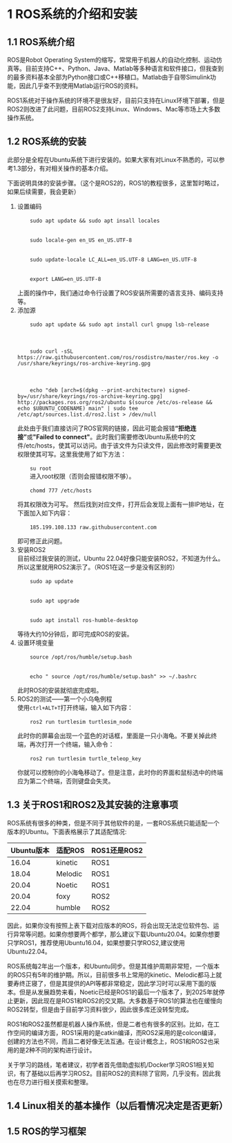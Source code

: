 # 1 ROS系统的介绍和安装
## 1.1 ROS系统介绍

ROS是Robot Operating System的缩写，常常用于机器人的自动化控制、运动仿真等。目前支持C++、Python、Java、Matlab等多种语言和软件接口，但我查到的最多资料基本全部为Python接口或C++移植口。Matlab由于自带Simulink功能，因此几乎查不到使用Matlab运行ROS的资料。

ROS1系统对于操作系统的环境不是很友好，目前只支持在Linux环境下部署，但是ROS2则改进了此问题，目前ROS2支持Linux、Windows、Mac等市场上大多数操作系统。

## 1.2 ROS系统的安装

此部分是全程在Ubuntu系统下进行安装的。如果大家有对Linux不熟悉的，可以参考1.3部分，有对相关操作的基本介绍。

下面说明具体的安装步骤。（这个是ROS2的，ROS1的教程很多，这里暂时略过，如果后续需要，我会更新）
<ol>
    <li>设置编码<br>
    <code>
    sudo apt update && sudo apt insall locales
    </code>
    <br>
    <code>
    sudo locale-gen en_US en_US.UTF-8
    </code>
    <br>
    <code>
    sudo update-locale LC_ALL=en_US.UTF-8 LANG=en_US.UTF-8
    </code>
    <br>
    <code>
    export LANG=en_US.UTF-8
    </code>
    <br>
    上面的操作中，我们通过命令行设置了ROS安装所需要的语言支持、编码支持等。
    <li>添加源<br>
    <code>
    sudo apt update && sudo apt install curl gnupg lsb-release
    </code>
    <br>
    <br>
    <code>
    sudo curl -sSL https://raw.githubusercontent.com/ros/rosdistro/master/ros.key -o /usr/share/keyrings/ros-archive-keyring.gpg
    </code>
    <br>
    <br>
    <code>
    echo "deb [arch=$(dpkg --print-architecture) signed-by=/usr/share/keyrings/ros-archive-keyring.gpg] http://packages.ros.org/ros2/ubuntu $(source /etc/os-release && echo $UBUNTU_CODENAME) main" | sudo tee /etc/apt/sources.list.d/ros2.list > /dev/null
    </code>
    <br>
    此处由于我们直接访问了ROS官网的链接，因此可能会报错<strong>“拒绝连接”</strong>或<strong>"Failed to connect"</strong>。此时我们需要修改Ubuntu系统中的文件/etc/hosts，使其可以访问。由于该文件为只读文件，因此修改时需要更改权限使其可写。这里我使用了如下方法：
    <br>
    <code>
    su root
    </code>
    进入root权限（否则会报错权限不够）。
    <br>
    <code>
    chomd 777 /etc/hosts
    </code>
    <br>
    将其权限改为可写。
    然后找到对应文件，打开后会发现上面有一排IP地址，在下面加入如下内容：
    <br>
    <code>
    185.199.108.133 raw.githubusercontent.com
    </code>
    <br>
    即可修正此问题。
    <br>
    <li>安装ROS2
    <br>
    目前经过我安装的测试，Ubuntu 22.04好像只能安装ROS2，不知道为什么。所以这里就用ROS2演示了。（ROS1在这一步是没有区别的）
    <br>
    <code>
    sudo ap update
    </code>
    <br>
    <code>
    sudo apt upgrade
    </code>
    <br>
    <code>
    sudo apt install ros-humble-desktop
    </code>
    <br>
    等待大约10分钟后，即可完成ROS的安装。
    <br>
    <li>设置环境变量
    <br>
    <code>
    source /opt/ros/humble/setup.bash
    </code>
    <br>
    <code>
    echo " source /opt/ros/humble/setup.bash" >> ~/.bashrc
    </code>
    <br>
    此时ROS的安装就彻底完成啦。
    <br>
    <li>ROS2的测试——第一个小乌龟例程
    <br>
    使用<code>ctrl+ALT+T</code>打开终端，输入如下内容：
    <br>
    <code>
    ros2 run turtlesim turtlesim_node
    </code>
    <br>
    此时你的屏幕会出现一个蓝色的对话框，里面是一只小海龟。不要关掉此终端，再次打开一个终端，输入命令：
    <br>
    <code>
    ros2 run turtlesim turtle_teleop_key
    </code>
    <br>
    你就可以控制你的小海龟移动了。但是注意，此时你的界面和鼠标选中的终端应为第二个终端，否则键盘会失灵。
</ol>

## 1.3 关于ROS1和ROS2及其安装的注意事项

ROS系统有很多的种类，但是不同于其他软件的是，一套ROS系统只能适配一个版本的Ubuntu。下面表格展示了其适配情况:

| Ubuntu版本 | 适配ROS|  ROS1还是ROS2
| --- | ----------- |--------|
| 16.04 | kinetic |ROS1|
| 18.04 | Melodic |ROS1|
|20.04|Noetic|ROS1|
|20.04|foxy|ROS2|
|22.04|humble|ROS2|

因此，如果你没有按照上表下载对应版本的ROS，将会出现无法定位软件包、运行异常等问题。如果你想要两个都学，那么建议下载Ubuntu20.04。如果你想要只学ROS1，推荐使用Ubuntu16.04，如果想要只学ROS2,建议使用Ubuntu22.04。

ROS系统每2年出一个版本，和Ubuntu同步。但是其维护周期非常短，一个版本的ROS只有5年的维护期。所以，目前很多书上常用的kinetic、Melodic都马上就要寿终正寝了，但是其提供的API等都非常稳定，因此学习时可以采用下面的版本。但是从发展趋势来看，Noetic已经是ROS1的最后一个版本了，到2025年就停止更新，因此现在是ROS1和ROS2的交叉期。大多数基于ROS1的算法也在缓慢向ROS2转型，但是由于目前学习资料很少，因此很多库还没转型完成。
 
ROS1和ROS2虽然都是机器人操作系统，但是二者也有很多的区别。比如，在工作空间的编译方面，ROS1采用的是catkin编译，而ROS2采用的是colcon编译，创建的方法也不同，而且二者好像无法互通。在设计概念上，ROS1和ROS2也采用的是2种不同的架构进行设计。

关于学习的路线，笔者建议，初学者首先借助虚拟机/Docker学习ROS1相关知识，有了基础以后再学习ROS2。目前ROS2的资料除了官网，几乎没有。因此我也在尽力进行相关摸索和整理。
## 1.4 Linux相关的基本操作（以后看情况决定是否更新）

## 1.5 ROS的学习框架
